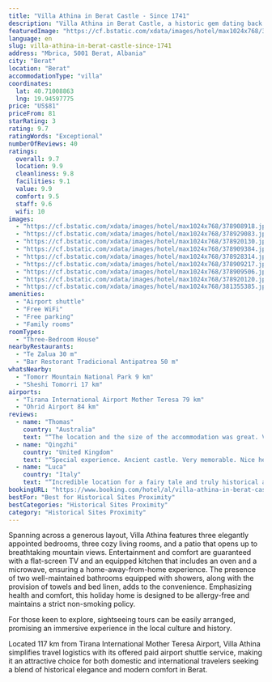 ```yaml
---
title: "Villa Athina in Berat Castle - Since 1741"
description: "Villa Athina in Berat Castle, a historic gem dating back to 1741, offers a unique stay in Berat."
featuredImage: "https://cf.bstatic.com/xdata/images/hotel/max1024x768/378908918.jpg?k=ac68b28b1b3441cc94d77ab95640f20d905d5944c6ade36c3e7e06ab7e10b269&o=&hp=1"
language: en
slug: villa-athina-in-berat-castle-since-1741
address: "Mbrica, 5001 Berat, Albania"
city: "Berat"
location: "Berat"
accommodationType: "villa"
coordinates:
  lat: 40.71008863
  lng: 19.94597775
price: "US$81"
priceFrom: 81
starRating: 3
rating: 9.7
ratingWords: "Exceptional"
numberOfReviews: 40
ratings:
  overall: 9.7
  location: 9.9
  cleanliness: 9.8
  facilities: 9.1
  value: 9.9
  comfort: 9.5
  staff: 9.6
  wifi: 10
images:
  - "https://cf.bstatic.com/xdata/images/hotel/max1024x768/378908918.jpg?k=ac68b28b1b3441cc94d77ab95640f20d905d5944c6ade36c3e7e06ab7e10b269&o=&hp=1"
  - "https://cf.bstatic.com/xdata/images/hotel/max1024x768/378929083.jpg?k=ba535cad0882588ba552702d31d7ee35228f6d204d718c759607f7f942b83534&o=&hp=1"
  - "https://cf.bstatic.com/xdata/images/hotel/max1024x768/378920130.jpg?k=6da825d5a71ebe8f5b98c82683bef4fb1beed8181cec4c3adc63ca72f8ea89d8&o=&hp=1"
  - "https://cf.bstatic.com/xdata/images/hotel/max1024x768/378909384.jpg?k=ca97379bc050a268b8c11a4f8122052a442b433cb4e86bdf197e147386c33893&o=&hp=1"
  - "https://cf.bstatic.com/xdata/images/hotel/max1024x768/378928314.jpg?k=e3b0e32e59e5a64cf56827669edef0901fa377b40d9c0e29e88ea60e6ddc96eb&o=&hp=1"
  - "https://cf.bstatic.com/xdata/images/hotel/max1024x768/378909217.jpg?k=7ec76302bbec74b8479d66846acfa74fe8172d9caa08ddbe8cc7ddf3456f554b&o=&hp=1"
  - "https://cf.bstatic.com/xdata/images/hotel/max1024x768/378909506.jpg?k=6a604090e4bd784861c2092d4ae5ce317f8a6a64f5db3c6490ec11d0a18a1b7f&o=&hp=1"
  - "https://cf.bstatic.com/xdata/images/hotel/max1024x768/378920120.jpg?k=7ec426897615170b35c97987f3af16d6ef515840ed8557b3427a83d65c43f873&o=&hp=1"
  - "https://cf.bstatic.com/xdata/images/hotel/max1024x768/381355385.jpg?k=51f249f02c8784a3be827b6a5703a7cdad83ed2c312979bdbb55cdf4cb80df36&o=&hp=1"
amenities:
  - "Airport shuttle"
  - "Free WiFi"
  - "Free parking"
  - "Family rooms"
roomTypes:
  - "Three-Bedroom House"
nearbyRestaurants:
  - "Te Zalua 30 m"
  - "Bar Restorant Tradicional Antipatrea 50 m"
whatsNearby:
  - "Tomorr Mountain National Park 9 km"
  - "Sheshi Tomorri 17 km"
airports:
  - "Tirana International Airport Mother Teresa 79 km"
  - "Ohrid Airport 84 km"
reviews:
  - name: "Thomas"
    country: "Australia"
    text: "“The location and the size of the accommodation was great. Very clean and comfortable and easy to explore Berat”"
  - name: "Qingzhi"
    country: "United Kingdom"
    text: "“Special experience. Ancient castle. Very memorable. Nice helpful host.”"
  - name: "Luca"
    country: "Italy"
    text: "“Incredible location for a fairy tale and truly historical accomodation, a real part of castle ottoman style with stone walls and carved wooden ceilings, located inside the big historical castle dominating the hill of Berat. Super nice and friendly...”"
bookingURL: "https://www.booking.com/hotel/al/villa-athina-in-berat-castle-since-1741.en-gb.html?aid=8035640"
bestFor: "Best for Historical Sites Proximity"
bestCategories: "Historical Sites Proximity"
category: "Historical Sites Proximity"
---
```


Spanning across a generous layout, Villa Athina features three elegantly appointed bedrooms, three cozy living rooms, and a patio that opens up to breathtaking mountain views. Entertainment and comfort are guaranteed with a flat-screen TV and an equipped kitchen that includes an oven and a microwave, ensuring a home-away-from-home experience. The presence of two well-maintained bathrooms equipped with showers, along with the provision of towels and bed linen, adds to the convenience. Emphasizing health and comfort, this holiday home is designed to be allergy-free and maintains a strict non-smoking policy.

For those keen to explore, sightseeing tours can be easily arranged, promising an immersive experience in the local culture and history.

Located 117 km from Tirana International Mother Teresa Airport, Villa Athina simplifies travel logistics with its offered paid airport shuttle service, making it an attractive choice for both domestic and international travelers seeking a blend of historical elegance and modern comfort in Berat.